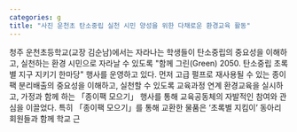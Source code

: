 ```yaml
---
categories: g
title: "사진 운천초 탄소중립 실천 시민 양성을 위한 다채로운 환경교육 활동"
---
```

청주 운천초등학교(교장 김순남)에서는 자라나는 학생들이 탄소중립의 중요성을 이해하고, 실천하는 환경 시민으로 자라날 수 있도록 "함께 그린(Green) 2050. 탄소중립 초록별 지구 지키기 한마당" 행사를 운영하고 있다. 먼저 고급 펄프로 재사용될 수 있는 종이팩 분리배출의 중요성을 이해하고, 실천할 수 있도록 교육과정 연계 환경교육을 실시하고, 가정과 함께 하는 「종이팩 모으기」 행사를 통해 교육공동체의 자발적인 참여와 관심을 이끌었다. 특히 「종이팩 모으기」를 통해 교환한 물품은 ‘초록별 지킴이’ 동아리 회원들과 함께 학교 근